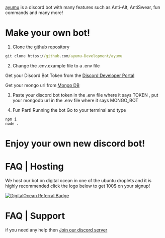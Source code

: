 [ayumu](https://dsc.gg/ayumu) is a discord bot with many features such as Anti-Alt, AntiSwear, fun commands and many more!

# Make your own bot!

1. Clone the github repository
```cmd
git clone https://github.com/ayumu-Development/ayumu
```
2. Change the .env.example file to a .env file

Get your Discord Bot Token from the [Discord Developer Portal](https://discord.com/developers/applications)

Get your mongo url from [Mongo DB](https://www.mongodb.com)

3. Paste your discord bot token in the .env file where it says TOKEN , put your mongodb url in the .env file where it says MONGO_BOT

4. Fun Part! Running the bot
Go to your terminal and type
```
npm i
node .
```
# Enjoy your own new discord bot!

# FAQ | Hosting
We host our bot on digital ocean in one of the ubuntu droplets and it is highly recommended click the logo below to get 100$ on your signup!

[![DigitalOcean Referral Badge](https://web-platforms.sfo2.cdn.digitaloceanspaces.com/WWW/Badge%201.svg)](https://www.digitalocean.com/?refcode=c8081abdd29e&utm_campaign=Referral_Invite&utm_medium=Referral_Program&utm_source=badge)

# FAQ | Support
if you need any help then [Join our discord server](https://discord.gg/kR27E5WaQG)